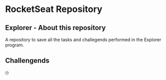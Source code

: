 # RocketSeat Repository


Explorer - About this repository
---

A repository to save all the tasks and challegends performed in the Explorer program.

Challengends
---

🙄